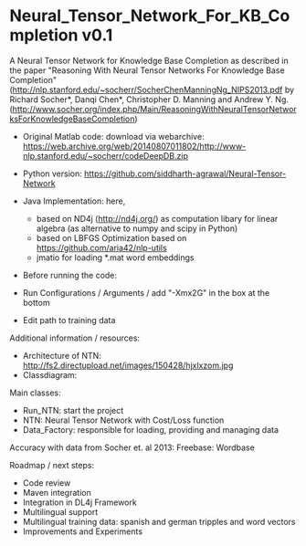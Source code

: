 # Neural_Tensor_Network_For_KB_Completion v0.1
A Neural Tensor Network for Knowledge Base Completion as described in the paper "Reasoning With Neural Tensor Networks For Knowledge Base Completion" (http://nlp.stanford.edu/~socherr/SocherChenManningNg_NIPS2013.pdf by Richard Socher*, Danqi Chen*, Christopher D. Manning and Andrew Y. Ng. 
(http://www.socher.org/index.php/Main/ReasoningWithNeuralTensorNetworksForKnowledgeBaseCompletion)

- Original Matlab code: download via webarchive: https://web.archive.org/web/20140807011802/http://www-nlp.stanford.edu/~socherr/codeDeepDB.zip
- Python version: https://github.com/siddharth-agrawal/Neural-Tensor-Network

- Java Implementation: here,
  - based on ND4j (http://nd4j.org/) as computation libary for linear algebra (as alternative to numpy and scipy in Python)
  - based on LBFGS Optimization based on https://github.com/aria42/nlp-utils
  - jmatio for loading *.mat word embeddings
  
- Before running the code:
 - Run Configurations / Arguments / add "-Xmx2G" in the box at the bottom
 - Edit path to training data


Additional information / resources:
- Architecture of NTN: http://fs2.directupload.net/images/150428/hjxlxzom.jpg
- Classdiagram:


Main classes:
- Run_NTN: start the project
- NTN: Neural Tensor Network with Cost/Loss function
- Data_Factory: responsible for loading, providing and managing data

Accuracy with data from Socher et. al 2013: Freebase: Wordbase

Roadmap / next steps:
- Code review
- Maven integration
- Integration in DL4j Framework
- Multilingual support
 - Multilingual training data: spanish and german tripples and word vectors
- Improvements and Experiments
